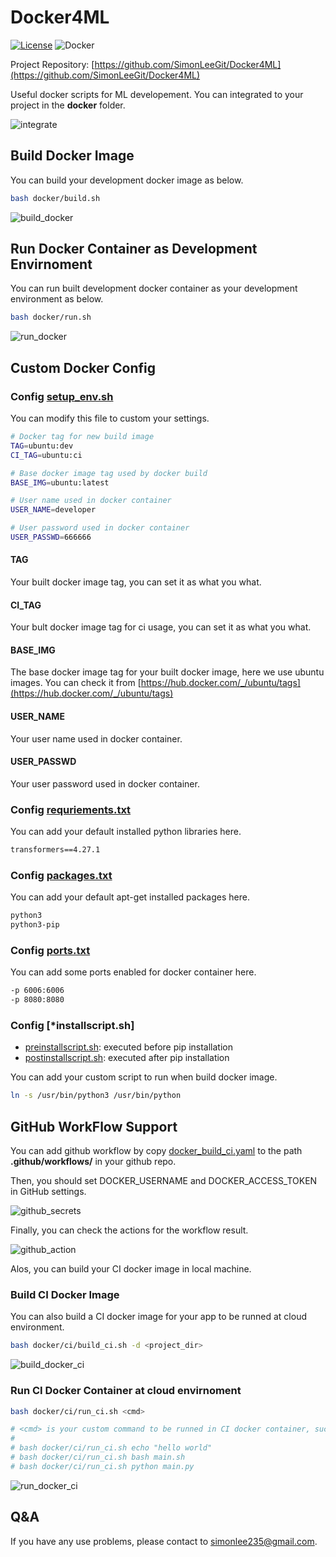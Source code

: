 # Docker4ML

[![License](https://img.shields.io/badge/License-MIT-yellow)](https://github.com/SimonLeeGit/Docker4ML/blob/main/LICENSE)
![Docker](https://img.shields.io/badge/docker-gray?logo=docker)

Project Repository: [https://github.com/SimonLeeGit/Docker4ML](https://github.com/SimonLeeGit/Docker4ML)

Useful docker scripts for ML developement. You can integrated to your project in the **docker** folder.

![integrate](./doc/integrate.png)

## Build Docker Image

You can build your development docker image as below.

```bash
bash docker/build.sh
```

![build_docker](./doc/build_docker.png)

## Run Docker Container as Development Envirnoment

You can run built development docker container as your development environment as below.

```bash
bash docker/run.sh
```

![run_docker](./doc/run_docker.png)

## Custom Docker Config

### Config [setup_env.sh](./conf/setup_env.sh)

You can modify this file to custom your settings.

```bash
# Docker tag for new build image
TAG=ubuntu:dev
CI_TAG=ubuntu:ci

# Base docker image tag used by docker build
BASE_IMG=ubuntu:latest

# User name used in docker container
USER_NAME=developer

# User password used in docker container
USER_PASSWD=666666
```

#### TAG

Your built docker image tag, you can set it as what you what.

#### CI_TAG

Your bult docker image tag for ci usage, you can set it as what you what.

#### BASE_IMG

The base docker image tag for your built docker image, here we use ubuntu images.
You can check it from [https://hub.docker.com/_/ubuntu/tags](https://hub.docker.com/_/ubuntu/tags)

#### USER_NAME

Your user name used in docker container.

#### USER_PASSWD

Your user password used in docker container.

### Config [requriements.txt](./conf/requirements.txt)

You can add your default installed python libraries here.

```txt
transformers==4.27.1
```

### Config [packages.txt](./conf/packages.txt)

You can add your default apt-get installed packages here.

```txt
python3
python3-pip
```

### Config [ports.txt](./conf/ports.txt)

You can add some ports enabled for docker container here.

```txt
-p 6006:6006
-p 8080:8080
```

### Config [*installscript.sh]

- [preinstallscript.sh](./conf/preinstallscript.sh): executed before pip installation
- [postinstallscript.sh](./conf/postinstallscript.sh): executed after pip installation

You can add your custom script to run when build docker image.

```bash
ln -s /usr/bin/python3 /usr/bin/python
```

## GitHub WorkFlow Support

You can add github workflow by copy [docker_build_ci.yaml](./docker_build_ci.yml) to the path **.github/workflows/** in your github repo.

Then, you should set DOCKER_USERNAME and DOCKER_ACCESS_TOKEN in GitHub settings.

![github_secrets](./doc/github_secrets.png)

Finally, you can check the actions for the workflow result.

![github_action](./doc/github_action.png)

Alos, you can build your CI docker image in local machine.

### Build CI Docker Image

You can also build a CI docker image for your app to be runned at cloud environment.

```bash
bash docker/ci/build_ci.sh -d <project_dir>
```

![build_docker_ci](./doc/build_docker_ci.png)

### Run CI Docker Container at cloud envirnoment

```bash
bash docker/ci/run_ci.sh <cmd>

# <cmd> is your custom command to be runned in CI docker container, such as:
#
# bash docker/ci/run_ci.sh echo "hello world"
# bash docker/ci/run_ci.sh bash main.sh
# bash docker/ci/run_ci.sh python main.py
```

![run_docker_ci](./doc/run_docker_ci.png)

## Q&A

If you have any use problems, please contact to <simonlee235@gmail.com>.

